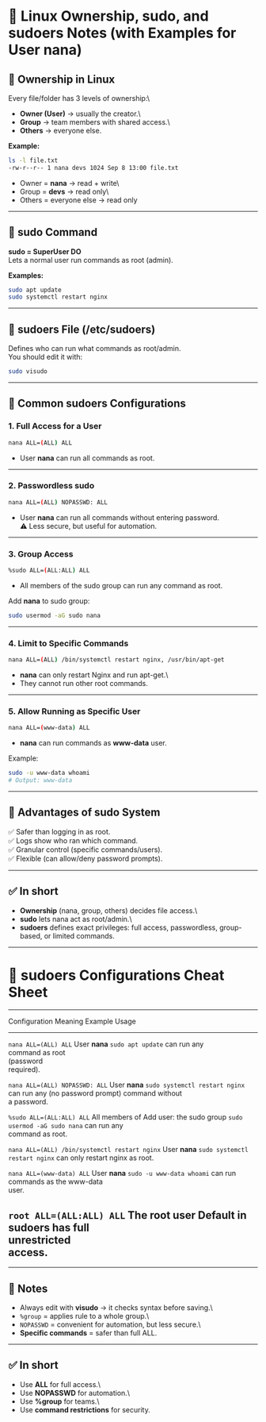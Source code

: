 # 📝 Linux Ownership, sudo, and sudoers Notes (with Examples for User nana)

## 🔹 Ownership in Linux

Every file/folder has 3 levels of ownership:\
- **Owner (User)** → usually the creator.\
- **Group** → team members with shared access.\
- **Others** → everyone else.

**Example:**

``` bash
ls -l file.txt
-rw-r--r-- 1 nana devs 1024 Sep 8 13:00 file.txt
```

-   Owner = **nana** → read + write\
-   Group = **devs** → read only\
-   Others = everyone else → read only

------------------------------------------------------------------------

## 🔹 sudo Command

**sudo = SuperUser DO**\
Lets a normal user run commands as root (admin).

**Examples:**

``` bash
sudo apt update
sudo systemctl restart nginx
```

------------------------------------------------------------------------

## 🔹 sudoers File (/etc/sudoers)

Defines who can run what commands as root/admin.\
You should edit it with:

``` bash
sudo visudo
```

------------------------------------------------------------------------

## 🔹 Common sudoers Configurations

### 1. Full Access for a User

``` bash
nana ALL=(ALL) ALL
```

-   User **nana** can run all commands as root.

------------------------------------------------------------------------

### 2. Passwordless sudo

``` bash
nana ALL=(ALL) NOPASSWD: ALL
```

-   User **nana** can run all commands without entering password.\
    ⚠️ Less secure, but useful for automation.

------------------------------------------------------------------------

### 3. Group Access

``` bash
%sudo ALL=(ALL:ALL) ALL
```

-   All members of the sudo group can run any command as root.

Add **nana** to sudo group:

``` bash
sudo usermod -aG sudo nana
```

------------------------------------------------------------------------

### 4. Limit to Specific Commands

``` bash
nana ALL=(ALL) /bin/systemctl restart nginx, /usr/bin/apt-get
```

-   **nana** can only restart Nginx and run apt-get.\
-   They cannot run other root commands.

------------------------------------------------------------------------

### 5. Allow Running as Specific User

``` bash
nana ALL=(www-data) ALL
```

-   **nana** can run commands as **www-data** user.

Example:

``` bash
sudo -u www-data whoami
# Output: www-data
```

------------------------------------------------------------------------

## 🔹 Advantages of sudo System

✅ Safer than logging in as root.\
✅ Logs show who ran which command.\
✅ Granular control (specific commands/users).\
✅ Flexible (can allow/deny password prompts).

------------------------------------------------------------------------

## ✅ In short

-   **Ownership** (nana, group, others) decides file access.\
-   **sudo** lets nana act as root/admin.\
-   **sudoers** defines exact privileges: full access, passwordless,
    group-based, or limited commands.

------------------------------------------------------------------------

# 📝 sudoers Configurations Cheat Sheet

  -------------------------------------------------------------------------------------------------
  Configuration                                   Meaning          Example Usage
  ----------------------------------------------- ---------------- --------------------------------
  `nana ALL=(ALL) ALL`                            User **nana**    `sudo apt update`
                                                  can run any      
                                                  command as root  
                                                  (password        
                                                  required).       

  `nana ALL=(ALL) NOPASSWD: ALL`                  User **nana**    `sudo systemctl restart nginx`
                                                  can run any      (no password prompt)
                                                  command without  
                                                  a password.      

  `%sudo ALL=(ALL:ALL) ALL`                       All members of   Add user:
                                                  the sudo group   `sudo usermod -aG sudo nana`
                                                  can run any      
                                                  command as root. 

  `nana ALL=(ALL) /bin/systemctl restart nginx`   User **nana**    `sudo systemctl restart nginx`
                                                  can only restart 
                                                  nginx as root.   

  `nana ALL=(www-data) ALL`                       User **nana**    `sudo -u www-data whoami`
                                                  can run commands 
                                                  as the www-data  
                                                  user.            

  `root ALL=(ALL:ALL) ALL`                        The root user    Default in sudoers
                                                  has full         
                                                  unrestricted     
                                                  access.          
  -------------------------------------------------------------------------------------------------

------------------------------------------------------------------------

## 🔹 Notes

-   Always edit with **visudo** → it checks syntax before saving.\
-   `%group` = applies rule to a whole group.\
-   `NOPASSWD` = convenient for automation, but less secure.\
-   **Specific commands** = safer than full ALL.

------------------------------------------------------------------------

## ✅ In short

-   Use **ALL** for full access.\
-   Use **NOPASSWD** for automation.\
-   Use **%group** for teams.\
-   Use **command restrictions** for security.

